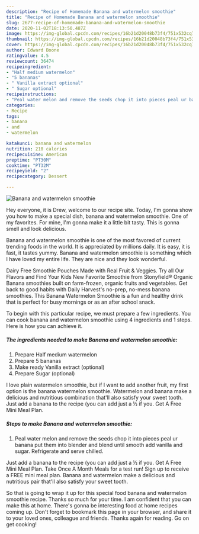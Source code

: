 ```yaml
---
description: "Recipe of Homemade Banana and watermelon smoothie"
title: "Recipe of Homemade Banana and watermelon smoothie"
slug: 2677-recipe-of-homemade-banana-and-watermelon-smoothie
date: 2020-11-02T18:13:50.487Z
image: https://img-global.cpcdn.com/recipes/16b21d20048b73f4/751x532cq70/banana-and-watermelon-smoothie-recipe-main-photo.jpg
thumbnail: https://img-global.cpcdn.com/recipes/16b21d20048b73f4/751x532cq70/banana-and-watermelon-smoothie-recipe-main-photo.jpg
cover: https://img-global.cpcdn.com/recipes/16b21d20048b73f4/751x532cq70/banana-and-watermelon-smoothie-recipe-main-photo.jpg
author: Edward Boone
ratingvalue: 4.5
reviewcount: 36474
recipeingredient:
- "Half medium watermelon"
- "5 bananas"
- " Vanilla extract optional"
- " Sugar optional"
recipeinstructions:
- "Peal water melon and remove the seeds chop it into pieces peal ur banana put them into blender and blend until smooth add vanilla and sugar. Refrigerate and serve chilled."
categories:
- Recipe
tags:
- banana
- and
- watermelon

katakunci: banana and watermelon 
nutrition: 210 calories
recipecuisine: American
preptime: "PT30M"
cooktime: "PT32M"
recipeyield: "2"
recipecategory: Dessert

---
```



![Banana and watermelon smoothie](https://img-global.cpcdn.com/recipes/16b21d20048b73f4/751x532cq70/banana-and-watermelon-smoothie-recipe-main-photo.jpg)

Hey everyone, it is Drew, welcome to our recipe site. Today, I'm gonna show you how to make a special dish, banana and watermelon smoothie. One of my favorites. For mine, I'm gonna make it a little bit tasty. This is gonna smell and look delicious.

Banana and watermelon smoothie is one of the most favored of current trending foods in the world. It is appreciated by millions daily. It is easy, it is fast, it tastes yummy. Banana and watermelon smoothie is something which I have loved my entire life. They are nice and they look wonderful.

Dairy Free Smoothie Pouches Made with Real Fruit &amp; Veggies. Try all Our Flavors and Find Your Kids New Favorite Smoothie from Stonyfield® Organic Banana smoothies built on farm-frozen, organic fruits and vegetables. Get back to good habits with Daily Harvest&#39;s no-prep, no-mess banana smoothies. This Banana Watermelon Smoothie is a fun and healthy drink that is perfect for busy mornings or as an after school snack.


To begin with this particular recipe, we must prepare a few ingredients. You can cook banana and watermelon smoothie using 4 ingredients and 1 steps. Here is how you can achieve it.

<!--inarticleads1-->

##### The ingredients needed to make Banana and watermelon smoothie:

1. Prepare Half medium watermelon
1. Prepare 5 bananas
1. Make ready  Vanilla extract (optional)
1. Prepare  Sugar (optional)


I love plain watermelon smoothie, but if I want to add another fruit, my first option is the banana watermelon smoothie. Watermelon and banana make a delicious and nutritious combination that&#39;ll also satisfy your sweet tooth. Just add a banana to the recipe (you can add just a ½ if you. Get A Free Mini Meal Plan. 

<!--inarticleads2-->

##### Steps to make Banana and watermelon smoothie:

1. Peal water melon and remove the seeds chop it into pieces peal ur banana put them into blender and blend until smooth add vanilla and sugar. Refrigerate and serve chilled.


Just add a banana to the recipe (you can add just a ½ if you. Get A Free Mini Meal Plan. Take Once A Month Meals for a test run! Sign up to receive a FREE mini meal plan. Banana and watermelon make a delicious and nutritious pair that&#39;ll also satisfy your sweet tooth. 

So that is going to wrap it up for this special food banana and watermelon smoothie recipe. Thanks so much for your time. I am confident that you can make this at home. There's gonna be interesting food at home recipes coming up. Don't forget to bookmark this page in your browser, and share it to your loved ones, colleague and friends. Thanks again for reading. Go on get cooking!
